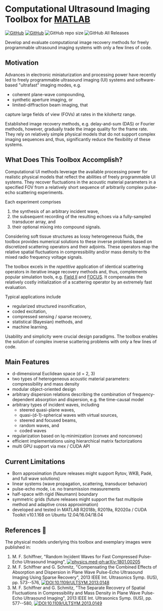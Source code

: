 # Computational Ultrasound Imaging Toolbox for [MATLAB](mathworks-url)

[mathworks-url]: https://mathworks.com/products/matlab.html

[![GitHub](license-image)](license-url)
[![GitHub](downloads-image)](downloads-url)
![GitHub repo size](https://img.shields.io/github/repo-size/mschiffn/comp_ui_toolbox)
![GitHub All Releases](https://img.shields.io/github/downloads/mschiffn/comp_ui_toolbox/total)

[license-image]: https://img.shields.io/github/license/mschiffn/comp_ui_toolbox
[license-url]: https://github.com/mschiffn/comp_ui_toolbox/COPYING
[downloads-image]: https://img.shields.io/github/downloads/mschiffn/comp_ui_toolbox/total
[downloads-url]: https://npmjs.org/package/ieee754

Develop and
evaluate computational image recovery methods for
freely programmable ultrasound imaging systems with
only a few lines of
code.

## Motivation

Advances in
electronic miniaturization and
processing power have recently led to
freely programmable ultrasound imaging (UI) systems and
software-based "ultrafast" imaging modes, e.g.

- coherent plane-wave compounding,
- synthetic aperture imaging, or
- limited-diffraction beam imaging, that

capture large fields of view (FOVs) at
rates in the kilohertz range.

Established image recovery methods, e.g.
delay-and-sum (DAS) or
Fourier methods, however, gradually trade
the image quality for
the frame rate.
They rely on
relatively simple physical models that
do not support
complex imaging sequences and, thus, significantly reduce
the flexibility of
these systems.

## What Does This Toolbox Accomplish?

Computational UI methods leverage
the available processing power for
realistic physical models that reflect
the abilities of
freely programmable UI systems.
They recover
fluctuations in
the acoustic material parameters in
a specified FOV from
a relatively short sequence of
arbitrarily complex pulse-echo scattering experiments.

Each experiment comprises

1. the synthesis of
an arbitrary incident wave,
2. the subsequent recording of
the resulting echoes via
a fully-sampled transducer array, and
3. their optional mixing into
compound signals.

Considering soft tissue structures as
lossy heterogeneous fluids,
the toolbox provides numerical solutions to
these inverse problems based on
discretized scattering operators and
their adjoints.
These operators map
the relative spatial fluctuations in
compressibility and/or mass density to
the mixed radio frequency voltage signals.

The toolbox excels in
the *repetitive* application of
identical scattering operators in
iterative image recovery methods and, thus, complements
popular simulation tools, e.g.
[Field II](https://field-ii.dk/) and
[FOCUS](https://www.egr.msu.edu/~fultras-web/).
It compensates
the relatively costly initialization of
a scattering operator by
an extremely fast evaluation.

Typical applications include

- regularized structured insonification,
- coded excitation,
- compressed sensing / sparse recovery,
- statistical (Bayesian) methods, and
- machine learning.

Usability and simplicity were
crucial design paradigms.
The toolbox enables
the solution of
complex inverse scattering problems with
only a few lines of code.

## Main Features

- d-dimensional Euclidean space (d = 2, 3)
- two types of heterogeneous acoustic material parameters: compressibility and mass density
- modular object-oriented design
- arbitrary dispersion relations describing
  the combination of
  frequency-dependent absorption and
  dispersion, e.g.
  the time-causal model
- arbitrary types of incident waves, including
  - steered quasi-plane waves,
  - quasi-(d-1)-spherical waves with virtual sources,
  - steered and focused beams,
  - random waves, and
  - coded waves
- regularization based on
  lq-minimization (convex and nonconvex)
- efficient implementations using
  hierarchical matrix factorizations
- multi GPU support via mex / CUDA API

## Current Limitations

- Born approximation (future releases might support Rytov, WKB, Padé, and full wave solutions)
- linear systems (wave propagation, scattering, transducer behavior)
- pulse-echo mode, i.e. no transmission measurements
- half-space with rigid (Neumann) boundary
- symmetric grids (future releases might support the fast multipole method and adaptive cross approximation)
- developed and tested in MATLAB R2018b, R2019a, R2020a / CUDA Toolkit v10.1.168 on Ubuntu 12.04/16.04/18.04

## References :notebook:

The physical models underlying this toolbox and exemplary images were published in:

1. M. F. Schiffner, "Random Incident Waves for Fast Compressed Pulse-Echo Ultrasound Imaging", [![physics.med-ph:arXiv:1801.00205](https://img.shields.io/badge/physics.med--ph-arXiv%3A1801.00205-B31B1B)](https://arxiv.org/abs/1801.00205 "Preprint on arXiv.org")
2. M. F. Schiffner and G. Schmitz, "Compensating the Combined Effects of Absorption and Dispersion in Plane Wave Pulse-Echo Ultrasound Imaging Using Sparse Recovery", 2013 IEEE Int. Ultrasonics Symp. (IUS), pp. 573--576, [![DOI:10.1109/ULTSYM.2013.0148](https://img.shields.io/badge/DOI-10.1109%2FULTSYM.2013.0148-blue)](http://dx.doi.org/10.1109/ULTSYM.2013.0148)
3. M. F. Schiffner and G. Schmitz, "The Separate Recovery of Spatial Fluctuations in Compressibility and Mass Density in Plane Wave Pulse-Echo Ultrasound Imaging", 2013 IEEE Int. Ultrasonics Symp. (IUS), pp. 577--580, [![DOI:10.1109/ULTSYM.2013.0149](https://img.shields.io/badge/DOI-10.1109%2FULTSYM.2013.0149-blue)](http://dx.doi.org/10.1109/ULTSYM.2013.0149)
